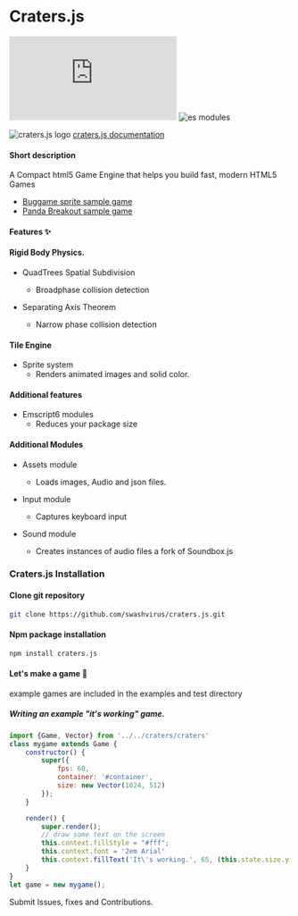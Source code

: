 # Craters.js
![npm bundle size](https://img.shields.io/bundlephobia/minzip/craters.js)
![es modules](https://img.shields.io/badge/es-modules-green)

![craters.js logo](https://swashvirus.github.io/craters.js/craters.gif)
[craters.js documentation](https://swashvirus.github.io/craters.js/docs/index.html)

#### Short description
A Compact html5 Game Engine that helps you build fast, modern HTML5 Games
* [Buggame sprite sample game](https://swashvirus.github.io/craters.js/examples/sprites-demo/index.html)
* [Panda Breakout sample game](https://swashvirus.github.io/craters.js/examples/breakout-game/index.html)

#### Features ✨
#### Rigid Body Physics.

- QuadTrees Spatial Subdivision
	* Broadphase collision detection

- Separating Axis Theorem
	* Narrow phase collision detection

#### Tile Engine

- Sprite system
	* Renders animated images and solid color.

#### Additional features
- Emscript6 modules
	* Reduces your package size

#### Additional Modules
- Assets module
	* Loads images, Audio and json files.

- Input module
	* Captures keyboard input

- Sound module
	* Creates instances of audio files a fork of Soundbox.js

### Craters.js Installation
#### Clone git repository

```bash 
git clone https://github.com/swashvirus/craters.js.git
```
#### Npm package installation

```bash
npm install craters.js
```

#### Let's make a game 🚀
example games are included in the examples and test directory

##### Writing an example "it's working" game.
```javascript
import {Game, Vector} from '../../craters/craters'
class mygame extends Game {
    constructor() {
        super({
	        fps: 60,
	        container: '#container',
	        size: new Vector(1024, 512)
        });
    }

    render() {
        super.render();
		// draw some text on the screen
        this.context.fillStyle = "#fff";
        this.context.font = '2em Arial'
        this.context.fillText('It\'s working.️', 65, (this.state.size.y / 2), (this.state.size.x))
    }
}
let game = new mygame();
```
Submit Issues, fixes and Contributions.